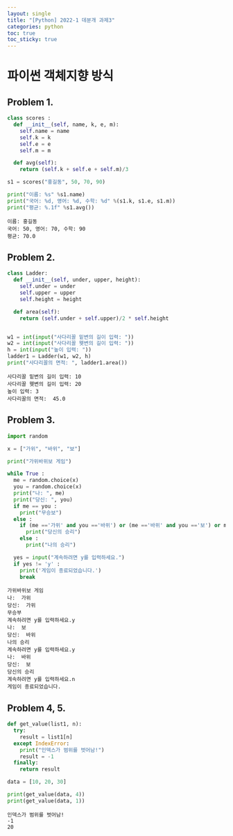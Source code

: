 ```yaml
---
layout: single
title: "[Python] 2022-1 데분개 과제3"
categories: python
toc: true
toc_sticky: true
---
```


# 파이썬 객체지향 방식

## Problem 1.

```python
class scores :
  def __init__(self, name, k, e, m):
    self.name = name
    self.k = k
    self.e = e
    self.m = m

  def avg(self):
    return (self.k + self.e + self.m)/3

s1 = scores("홍길동", 50, 70, 90)

print("이름: %s" %s1.name)
print("국어: %d, 영어: %d, 수학: %d" %(s1.k, s1.e, s1.m))
print("평균: %.1f" %s1.avg())
```

    이름: 홍길동
    국어: 50, 영어: 70, 수학: 90
    평균: 70.0

## Problem 2.

```python
class Ladder:
  def __init__(self, under, upper, height):
    self.under = under
    self.upper = upper
    self.height = height

  def area(self):
    return (self.under + self.upper)/2 * self.height


w1 = int(input("사다리꼴 밑변의 길이 입력: "))
w2 = int(input("사다리꼴 웻변의 길이 입력: "))
h = int(input("높이 입력: "))
ladder1 = Ladder(w1, w2, h)
print("사다리꼴의 면적: ", ladder1.area())
```

    사다리꼴 밑변의 길이 입력: 10
    사다리꼴 웻변의 길이 입력: 20
    높이 입력: 3
    사다리꼴의 면적:  45.0

## Problem 3.

```python
import random

x = ["가위", "바위", "보"]

print("가위바위보 게임")

while True :
  me = random.choice(x)
  you = random.choice(x)
  print("나: ", me)
  print("당신: ", you)
  if me == you :
    print("무승보")
  else :
    if (me =='가위' and you =='바위') or (me =='바위' and you =='보') or me =='보' and you =='가위':
      print("당신의 승리")
    else :
      print("나의 승리")

  yes = input("계속하려면 y를 입력하세요.")
  if yes != 'y' :
    print('게임이 종료되었습니다.')
    break
```

    가위바위보 게임
    나:  가위
    당신:  가위
    무승부
    계속하려면 y를 입력하세요.y
    나:  보
    당신:  바위
    나의 승리
    계속하려면 y를 입력하세요.y
    나:  바위
    당신:  보
    당신의 승리
    계속하려면 y를 입력하세요.n
    게임이 종료되었습니다.

## Problem 4, 5.

```python
def get_value(list1, n):
  try:
    result = list1[n]
  except IndexError:
    print("인덱스가 범위를 벗어남!")
    result = -1
  finally:
    return result

data = [10, 20, 30]

print(get_value(data, 4))
print(get_value(data, 1))
```

    인덱스가 범위를 벗어남!
    -1
    20

